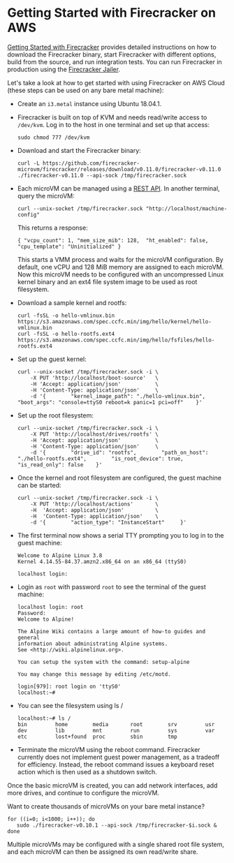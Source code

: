 # Getting Started with Firecracker on AWS

[Getting Started with Firecracker](https://github.com/firecracker-microvm/firecracker/blob/master/docs/getting-started.md) provides detailed instructions on how to download the Firecracker binary, start Firecracker with different options, build from the source, and run integration tests. You can run Firecracker in production using the [Firecracker Jailer](https://github.com/firecracker-microvm/firecracker/blob/master/docs/jailer.md). 

Let's take a look at how to get started with using Firecracker on AWS Cloud (these steps can be used on any bare metal machine):

* Create an `i3.metal` instance using Ubuntu 18.04.1.

* Firecracker is built on top of KVM and needs read/write access to `/dev/kvm`. Log in to the host in one terminal and set up that access:
    
    ```
    sudo chmod 777 /dev/kvm
    ```

* Download and start the Firecracker binary:
    
    ```
    curl -L https://github.com/firecracker-microvm/firecracker/releases/download/v0.11.0/firecracker-v0.11.0
    ./firecracker-v0.11.0 --api-sock /tmp/firecracker.sock
    ```

* Each microVM can be managed using a [REST API](https://github.com/firecracker-microvm/firecracker/blob/master/api_server/swagger/firecracker.yaml). In another terminal, query the microVM:
    
    ```
    curl --unix-socket /tmp/firecracker.sock "http://localhost/machine-config"
    ```
    
    This returns a response:
    
    ```
    { "vcpu_count": 1, "mem_size_mib": 128,  "ht_enabled": false,  "cpu_template": "Uninitialized" }
    ```
    
    This starts a VMM process and waits for the microVM configuration. By default, one vCPU and 128 MiB memory are assigned to each microVM. Now this microVM needs to be configured with an uncompressed Linux kernel binary and an ext4 file system image to be used as root filesystem.

* Download a sample kernel and rootfs:
    
    ```
    curl -fsSL -o hello-vmlinux.bin https://s3.amazonaws.com/spec.ccfc.min/img/hello/kernel/hello-vmlinux.bin
    curl -fsSL -o hello-rootfs.ext4 https://s3.amazonaws.com/spec.ccfc.min/img/hello/fsfiles/hello-rootfs.ext4
    ```

* Set up the guest kernel:
    
    ```
    curl --unix-socket /tmp/firecracker.sock -i \
        -X PUT 'http://localhost/boot-source'   \
        -H 'Accept: application/json'           \
        -H 'Content-Type: application/json'     \
        -d '{        "kernel_image_path": "./hello-vmlinux.bin",        "boot_args": "console=ttyS0 reboot=k panic=1 pci=off"    }'
    ```

* Set up the root filesystem:
    
    ```
    curl --unix-socket /tmp/firecracker.sock -i \
        -X PUT 'http://localhost/drives/rootfs' \
        -H 'Accept: application/json'           \
        -H 'Content-Type: application/json'     \
        -d '{        "drive_id": "rootfs",        "path_on_host": "./hello-rootfs.ext4",        "is_root_device": true,        "is_read_only": false    }'
    ```

* Once the kernel and root filesystem are configured, the guest machine can be started:
    
    ```
    curl --unix-socket /tmp/firecracker.sock -i \
        -X PUT 'http://localhost/actions'       \
        -H  'Accept: application/json'          \
        -H  'Content-Type: application/json'    \
        -d '{        "action_type": "InstanceStart"     }'
    ```

* The first terminal now shows a serial TTY prompting you to log in to the guest machine:
    
    ```
    Welcome to Alpine Linux 3.8
    Kernel 4.14.55-84.37.amzn2.x86_64 on an x86_64 (ttyS0)
    
    localhost login: 
    ```

* Login as `root` with password `root` to see the terminal of the guest machine:
    
    ```
    localhost login: root
    Password: 
    Welcome to Alpine!
    
    The Alpine Wiki contains a large amount of how-to guides and general
    information about administrating Alpine systems.
    See <http://wiki.alpinelinux.org>.
    
    You can setup the system with the command: setup-alpine
    
    You may change this message by editing /etc/motd.
    
    login[979]: root login on 'ttyS0'
    localhost:~#
    ```

* You can see the filesystem using ls /
    
    ```
    localhost:~# ls /
    bin         home        media       root        srv         usr
    dev         lib         mnt         run         sys         var
    etc         lost+found  proc        sbin        tmp
    ```

* Terminate the microVM using the reboot command. Firecracker currently does not implement guest power management, as a tradeoff for efficiency. Instead, the reboot command issues a keyboard reset action which is then used as a shutdown switch.
    
Once the basic microVM is created, you can add network interfaces, add more drives, and continue to configure the microVM.

Want to create thousands of microVMs on your bare metal instance?

```
for ((i=0; i<1000; i++)); do
   sudo ./firecracker-v0.10.1 --api-sock /tmp/firecracker-$i.sock &
done
```

Multiple microVMs may be configured with a single shared root file system, and each microVM can then be assigned its own read/write share.
